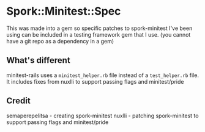 # Spork::Minitest::Spec

This was made into a gem so specific patches to spork-minitest I've been using can be included in a testing framework gem that I use. (you cannot have a git repo as a dependency in a gem)

## What's different

minitest-rails uses a `minitest_helper.rb` file instead of a `test_helper.rb` file.
It includes fixes from nuxlli to support passing flags and minitest/pride

## Credit

semaperepelitsa - creating spork-minitest
nuxlli - patching spork-minitest to support passing flags and minitest/pride

